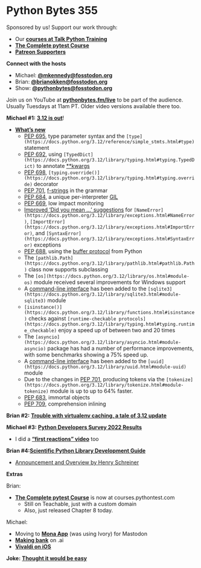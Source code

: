 # Python Bytes 355
Sponsored by us! Support our work through:

- Our [**courses at Talk Python Training**](https://training.talkpython.fm/)
- [**The Complete pytest Course**](https://courses.pythontest.com/)
- [**Patreon Supporters**](https://www.patreon.com/pythonbytes)

**Connect with the hosts**

- Michael: [**@mkennedy@fosstodon.org**](https://fosstodon.org/@mkennedy)
- Brian: [**@brianokken@fosstodon.org**](https://fosstodon.org/@brianokken)
- Show: [**@pythonbytes@fosstodon.org**](https://fosstodon.org/@pythonbytes)

Join us on YouTube at [**pythonbytes.fm/live**](https://pythonbytes.fm/stream/live) to be part of the audience. Usually Tuesdays at 11am PT. Older video versions available there too.

**Michael #1:** [**3.12 is out**](https://www.python.org/downloads/)!

- [**What’s new**](https://docs.python.org/3.12/whatsnew/3.12.html)
    - [PEP 695](https://docs.python.org/3.12/whatsnew/3.12.html#whatsnew312-pep695), type parameter syntax and the `[type](https://docs.python.org/3.12/reference/simple_stmts.html#type)` statement
    - [PEP 692](https://docs.python.org/3.12/whatsnew/3.12.html#whatsnew312-pep692), using `[TypedDict](https://docs.python.org/3.12/library/typing.html#typing.TypedDict)` to annotate [**kwargs](https://docs.python.org/3.12/glossary.html#term-argument)
    - [PEP 698](https://docs.python.org/3.12/whatsnew/3.12.html#whatsnew312-pep698), `[typing.override()](https://docs.python.org/3.12/library/typing.html#typing.override)` decorator
    - [PEP 701](https://docs.python.org/3.12/whatsnew/3.12.html#whatsnew312-pep701), [f-strings](https://docs.python.org/3.12/glossary.html#term-f-string) in the grammar
    - [PEP 684](https://docs.python.org/3.12/whatsnew/3.12.html#whatsnew312-pep684), a unique per-interpreter [GIL](https://docs.python.org/3.12/glossary.html#term-global-interpreter-lock)
    - [PEP 669](https://docs.python.org/3.12/whatsnew/3.12.html#whatsnew312-pep669), low impact monitoring
    - [Improved ‘Did you mean …’ suggestions](https://docs.python.org/3.12/whatsnew/3.12.html#improved-error-messages) for `[NameError](https://docs.python.org/3.12/library/exceptions.html#NameError)`, `[ImportError](https://docs.python.org/3.12/library/exceptions.html#ImportError)`, and `[SyntaxError](https://docs.python.org/3.12/library/exceptions.html#SyntaxError)` exceptions
    - [PEP 688](https://docs.python.org/3.12/whatsnew/3.12.html#whatsnew312-pep688), using the [buffer protocol](https://docs.python.org/3.12/c-api/buffer.html#bufferobjects) from Python
    - The `[pathlib.Path](https://docs.python.org/3.12/library/pathlib.html#pathlib.Path)` class now supports subclassing
    - The `[os](https://docs.python.org/3.12/library/os.html#module-os)` module received several improvements for Windows support
    - A [command-line interface](https://docs.python.org/3.12/library/sqlite3.html#sqlite3-cli) has been added to the `[sqlite3](https://docs.python.org/3.12/library/sqlite3.html#module-sqlite3)` module
    - `[isinstance()](https://docs.python.org/3.12/library/functions.html#isinstance)` checks against `[runtime-checkable protocols](https://docs.python.org/3.12/library/typing.html#typing.runtime_checkable)` enjoy a speed up of between two and 20 times
    - The `[asyncio](https://docs.python.org/3.12/library/asyncio.html#module-asyncio)` package has had a number of performance improvements, with some benchmarks showing a 75% speed up.
    - A [command-line interface](https://docs.python.org/3.12/library/uuid.html#uuid-cli) has been added to the `[uuid](https://docs.python.org/3.12/library/uuid.html#module-uuid)` module
    - Due to the changes in [PEP 701](https://docs.python.org/3.12/whatsnew/3.12.html#whatsnew312-pep701), producing tokens via the `[tokenize](https://docs.python.org/3.12/library/tokenize.html#module-tokenize)` module is up to up to 64% faster.
    - [PEP 683](https://docs.python.org/3.12/whatsnew/3.12.html#whatsnew312-pep683), immortal objects
    - [PEP 709](https://docs.python.org/3.12/whatsnew/3.12.html#whatsnew312-pep709), comprehension inlining

**Brian #2:** [**Trouble with virtualenv caching, a tale of 3.12 update**](https://pythontest.com/posts/2023/2023-10-02-py312-impimporter/)

**Michael #3:** [**Python Developers Survey 2022 Results**](https://lp.jetbrains.com/python-developers-survey-2022/)

- I did a [**“first reactions” video**](https://www.youtube.com/watch?v=Nyeg9CvJDGA) too

**Brian #4:**[**Scientific Python Library Development Guide**](https://learn.scientific-python.org/development/)

- [Announcement and Overview by Henry Schreiner](https://blog.scientific-python.org/scientific-python/dev-summit-1-development-guide/)

**Extras** 

Brian: 

- [**The Complete pytest Course**](https://courses.pythontest.com/) is now at courses.pythontest.com
    - Still on Teachable, just with a custom domain
    - Also, just released Chapter 8 today.
    

Michael:

- Moving to [**Mona App**](https://mastodon.social/@MonaApp) (was using Ivory) for Mastodon
- [**Making bank**](https://www.businessinsider.com/tiny-caribbean-island-set-to-make-30-million-from-ai-domain-report-2023-8) on .ai
- [**Vivaldi on iOS**](https://vivaldi.com/ios/)

**Joke:** [**Thought it would be easy**](https://www.reddit.com/r/programminghumor/comments/16nd98q/my_approach_to_programming/)


